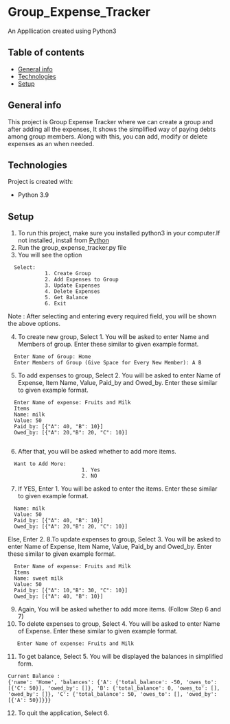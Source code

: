 # Group_Expense_Tracker
An Appllication created using Python3
## Table of contents
* [General info](#general-info)
* [Technologies](#technologies)
* [Setup](#setup)

## General info
This project is Group Expense Tracker where we can create a group and after adding all the expenses, It shows the simplified way of paying debts among group members. 
Along with this, you can add, modify or delete expenses as an when needed.
	
## Technologies
Project is created with:
* Python 3.9
	
## Setup
1. To run this project, make sure you installed python3 in your computer.If not installed, install from [Python](https://www.python.org/downloads/)
2. Run the group_expense_tracker.py file
3. You will see the option
```
  Select:
            1. Create Group
            2. Add Expenses to Group
            3. Update Expenses
            4. Delete Expenses
            5. Get Balance
            6. Exit
```  
  Note : After selecting and entering every required field, you  will be shown the above options.

4. To create new group, Select 1. You will be asked to enter Name and Members of group. Enter these similar to given example format.
```
  Enter Name of Group: Home
  Enter Members of Group (Give Space for Every New Member): A B 
```

5. To add expenses to group, Select 2. You will be asked to enter Name of Expense, Item Name, Value, Paid_by and Owed_by. Enter these similar to given example format.
```
  Enter Name of expense: Fruits and Milk
  Items
  Name: milk
  Value: 50
  Paid_by: [{"A": 40, "B": 10}]
  Owed_by: [{"A": 20,"B": 20, "C": 10}]
  
```
6. After that, you will be asked whether to add more items.
```
  Want to Add More:
                        1. Yes
                        2. NO
```
7. If YES, Enter 1. You will be asked to enter the items. Enter these similar to given example format.
```
  Name: milk
  Value: 50
  Paid_by: [{"A": 40, "B": 10}]
  Owed_by: [{"A": 20,"B": 20, "C": 10}]
```
  Else, Enter 2.
8.To update expenses to group, Select 3. You will be asked to enter Name of Expense, Item Name, Value, Paid_by and Owed_by. Enter these similar to given example format.
```
  Enter Name of expense: Fruits and Milk
  Items
  Name: sweet milk
  Value: 50
  Paid_by: [{"A": 10,"B": 30, "C": 10}]
  Owed_by: [{"A": 40, "B": 10}]
```
9. Again, You will be asked whether to add more items. (Follow Step 6 and 7)
10. To delete expenses to group, Select 4. You will be asked to enter Name of Expense. Enter these similar to given example format.
```
   Enter Name of expense: Fruits and Milk
```
11. To get balance, Select 5. You will be displayed the balances in simplified form.
```
Current Balance :
{'name': 'Home', 'balances': {'A': {'total_balance': -50, 'owes_to': [{'C': 50}], 'owed_by': []}, 'B': {'total_balance': 0, 'owes_to': [], 'owed_by': []}, 'C': {'total_balance': 50, 'owes_to': [], 'owed_by': [{'A': 50}]}}}
```
12. To quit the application, Select 6.

  

